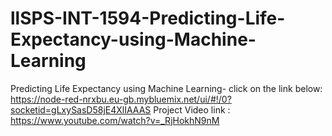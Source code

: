 # llSPS-INT-1594-Predicting-Life-Expectancy-using-Machine-Learning
Predicting Life Expectancy using Machine Learning- click on the link below:
https://node-red-nrxbu.eu-gb.mybluemix.net/ui/#!/0?socketid=gLxySasD58jE4XlIAAAS
Project Video link : 
https://www.youtube.com/watch?v=_RjHokhN9nM
